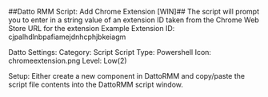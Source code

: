 ##Datto RMM Script: Add Chrome Extension [WIN]##
The script will prompt you to enter in a string value of an extension ID taken from the Chrome Web Store URL for the extension
Example Extension ID: cjpalhdlnbpafiamejdnhcphjbkeiagm

Datto Settings:
Category: Script
Script Type: Powershell
Icon: chromeextension.png
Level: Low(2)

Setup:
Either create a new component in DattoRMM and copy/paste the script file contents into the DattoRMM script window.
